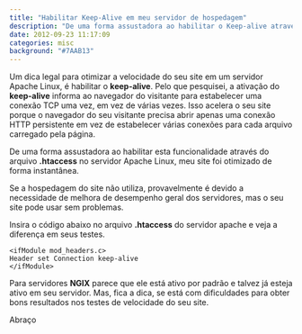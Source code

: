 ```yaml
---
title: "Habilitar Keep-Alive em meu servidor de hospedagem"
description: "De uma forma assustadora ao habilitar o Keep-alive através do arquivo .htaccess no servidor Apache Linux, meu site foi otimizado de forma instantânea."
date: 2012-09-23 11:17:09
categories: misc
background: "#7AAB13"
---
```


Um dica legal para otimizar a velocidade do seu site em um servidor Apache Linux, é habilitar o **keep-alive**. Pelo que pesquisei, a ativação do **keep-alive** informa ao navegador do visitante para estabelecer uma conexão TCP uma vez, em vez de várias vezes. Isso acelera o seu site porque o navegador do seu visitante precisa abrir apenas uma conexão HTTP persistente em vez de estabelecer várias conexões para cada arquivo carregado pela página.

De uma forma assustadora ao habilitar esta funcionalidade através do arquivo **.htaccess** no servidor Apache Linux, meu site foi otimizado de forma instantânea.

Se a hospedagem do site não utiliza, provavelmente é devido a necessidade de melhora de desempenho geral dos servidores, mas o seu site pode usar sem problemas.

Insira o código abaixo no arquivo **.htaccess** do servidor apache e veja a diferença em seus testes.

```hcl
<ifModule mod_headers.c>
Header set Connection keep-alive
</ifModule>
```

Para servidores **NGIX** parece que ele está ativo por padrão e talvez já esteja ativo em seu servidor. Mas, fica a dica, se está com dificuldades para obter bons resultados nos testes de velocidade do seu site.

Abraço
